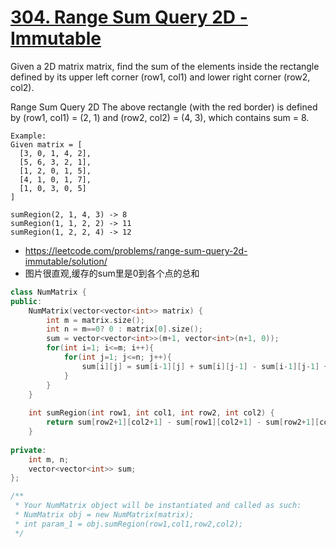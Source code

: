# [304. Range Sum Query 2D - Immutable](https://leetcode.com/problems/range-sum-query-2d-immutable/description/)
Given a 2D matrix matrix, find the sum of the elements inside the rectangle defined by its upper left corner (row1, col1) and lower right corner (row2, col2).

Range Sum Query 2D
The above rectangle (with the red border) is defined by (row1, col1) = (2, 1) and (row2, col2) = (4, 3), which contains sum = 8.

```
Example:
Given matrix = [
  [3, 0, 1, 4, 2],
  [5, 6, 3, 2, 1],
  [1, 2, 0, 1, 5],
  [4, 1, 0, 1, 7],
  [1, 0, 3, 0, 5]
]

sumRegion(2, 1, 4, 3) -> 8
sumRegion(1, 1, 2, 2) -> 11
sumRegion(1, 2, 2, 4) -> 12

```

* https://leetcode.com/problems/range-sum-query-2d-immutable/solution/
* 图片很直观,缓存的sum里是0到各个点的总和


```c++
class NumMatrix {
public:
    NumMatrix(vector<vector<int>> matrix) {
        int m = matrix.size();
        int n = m==0? 0 : matrix[0].size();
        sum = vector<vector<int>>(m+1, vector<int>(n+1, 0));
        for(int i=1; i<=m; i++){
            for(int j=1; j<=n; j++){
                sum[i][j] = sum[i-1][j] + sum[i][j-1] - sum[i-1][j-1] + matrix[i-1][j-1];
            }
        }
    }
    
    int sumRegion(int row1, int col1, int row2, int col2) {
        return sum[row2+1][col2+1] - sum[row1][col2+1] - sum[row2+1][col1] + sum[row1][col1]; //这里注意加的row1, col1左上角的点
    }
    
private:
    int m, n;
    vector<vector<int>> sum;
};

/**
 * Your NumMatrix object will be instantiated and called as such:
 * NumMatrix obj = new NumMatrix(matrix);
 * int param_1 = obj.sumRegion(row1,col1,row2,col2);
 */

```
